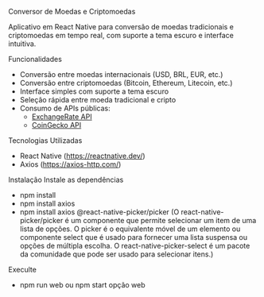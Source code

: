 Conversor de Moedas e Criptomoedas

Aplicativo em React Native para conversão de moedas tradicionais e criptomoedas em tempo real, com suporte a tema escuro e interface intuitiva.

Funcionalidades

- Conversão entre moedas internacionais (USD, BRL, EUR, etc.)
- Conversão entre criptomoedas (Bitcoin, Ethereum, Litecoin, etc.)
- Interface simples com suporte a tema escuro
- Seleção rápida entre moeda tradicional e cripto
- Consumo de APIs públicas:
  - [ExchangeRate API](https://www.exchangerate-api.com/)
  - [CoinGecko API](https://www.coingecko.com/)

Tecnologias Utilizadas
- React Native (https://reactnative.dev/)
- Axios (https://axios-http.com/)


Instalação
Instale as dependências
- npm install
- npm install axios
- npm install axios @react-native-picker/picker (O react-native-picker/picker é um componente que permite selecionar um item de uma lista de opções. 
O picker é o equivalente móvel de um elemento ou componente select que é usado para fornecer uma lista suspensa ou opções de múltipla escolha. 
O react-native-picker-select é um pacote da comunidade que pode ser usado para selecionar itens.) 


Execulte 
- npm run web ou npm start opção web
